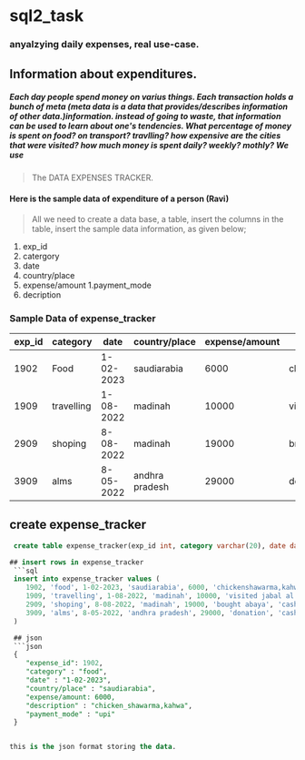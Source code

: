 # sql2_task 
### anyalzying daily expenses, real use-case.

## Information about expenditures. 
##### Each day people spend money on varius things. Each transaction holds a bunch of meta (meta data is a data that provides/describes information of other data.)information.  instead of going to waste, that information can be used to learn about one's tendencies. What percentage of money is spent on food? on transport? travlling?  how expensive are the cities that were visited? how much money is spent daily? weekly? mothly? We use
> The DATA EXPENSES TRACKER.

#### Here is the sample data of expenditure of a person (Ravi)

> All we need to create a data base, a table, insert the columns in the table, insert the sample data information, as given below;

1. exp_id
1. catergory
1. date
1. country/place
1. expense/amount
1.payment_mode
1. decription

### Sample Data of expense_tracker

| exp_id | category   | date     | country/place | expense/amount  | description      | payment_mode |
| ---| ---| --- | ---| --- | --- | --- |
|   1902    | Food      |1-02-2023| saudiarabia |  6000   |chicken_shawarma,kahwa     | upi        |
|   1909    | travelling     |1-08-2022| madinah |  10000   | visited Jabal al nour     | cash        |
|   2909    | shoping     |8-08-2022| madinah |  19000   | brougt abayah | cash        |
|   3909    | alms     |8-05-2022| andhra pradesh |  29000   | donation | cash        |

## create expense_tracker
```sql
 create table expense_tracker(exp_id int, category varchar(20), date date , country/place varchar(20)expense/ amount float, description varchar(30), payment_mode varchar(10));

## insert rows in expense_tracker
 ```sql
 insert into expense_tracker values (
    1902, 'food', 1-02-2023, 'saudiarabia', 6000, 'chickenshawarma,kahwa', 'upi',
    1909, 'travelling', 1-08-2022, 'madinah', 10000, 'visited jabal al noor', 'cash',
    2909, 'shoping', 8-08-2022, 'madinah', 19000, 'bought abaya', 'cash',
    3909, 'alms', 8-05-2022, 'andhra pradesh', 29000, 'donation', 'cash'
 )

 ## json
 ```json
 {
    "expense_id": 1902, 
    "category" : "food",
    "date" : "1-02-2023",
    "country/place" : "saudiarabia",
    "expense/amount: 6000,
    "description" : "chicken_shawarma,kahwa",
    "payment_mode" : "upi"
 }


this is the json format storing the data.






